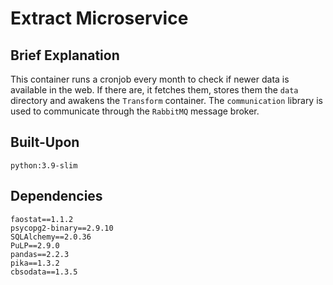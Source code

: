 # Extract Microservice

## Brief Explanation

This container runs a cronjob every month to check if newer data is available in the web. If there are, it fetches them, stores them the `data` directory and awakens the `Transform` container. The `communication` library is used to communicate through the `RabbitMQ` message broker.

## Built-Upon

```
python:3.9-slim
```

## Dependencies
```
faostat==1.1.2
psycopg2-binary==2.9.10
SQLAlchemy==2.0.36
PuLP==2.9.0
pandas==2.2.3
pika==1.3.2
cbsodata==1.3.5
```
